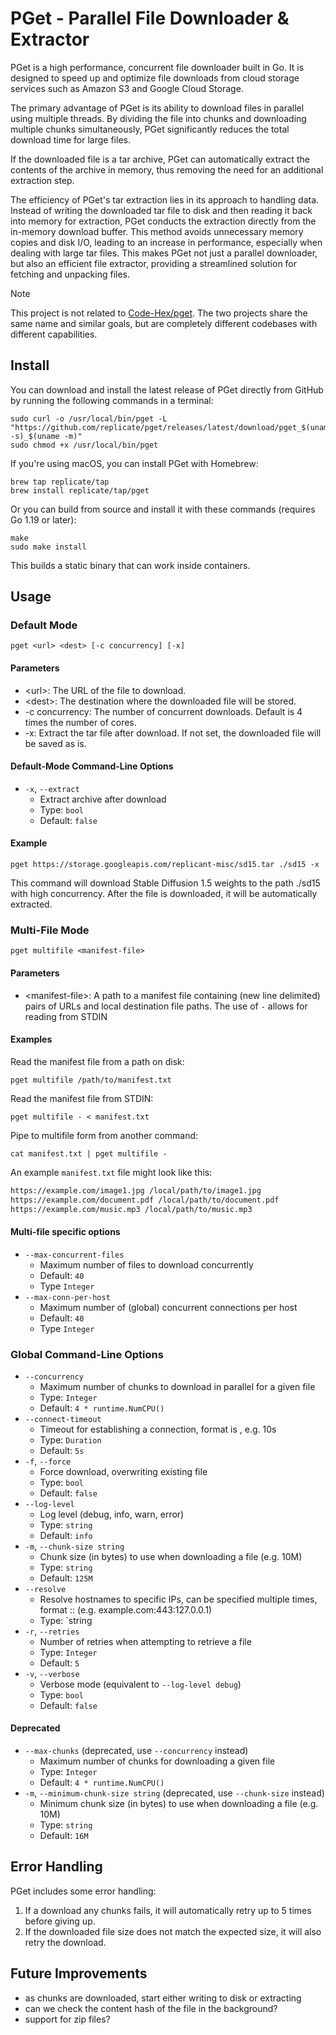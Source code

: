 # PGet - Parallel File Downloader & Extractor

PGet is a high performance, concurrent file downloader built in Go. It is designed to speed up and optimize file downloads from cloud storage services such as Amazon S3 and Google Cloud Storage.

The primary advantage of PGet is its ability to download files in parallel using multiple threads. By dividing the file into chunks and downloading multiple chunks simultaneously, PGet significantly reduces the total download time for large files.

If the downloaded file is a tar archive, PGet can automatically extract the contents of the archive in memory, thus removing the need for an additional extraction step.

The efficiency of PGet's tar extraction lies in its approach to handling data. Instead of writing the downloaded tar file to disk and then reading it back into memory for extraction, PGet conducts the extraction directly from the in-memory download buffer. This method avoids unnecessary memory copies and disk I/O, leading to an increase in performance, especially when dealing with large tar files. This makes PGet not just a parallel downloader, but also an efficient file extractor, providing a streamlined solution for fetching and unpacking files.

> [!NOTE]  
> This project is not related to [Code-Hex/pget](https://github.com/Code-Hex/pget). The two projects share the same name and similar goals, but are completely different codebases with different capabilities.

## Install  

You can download and install the latest release of PGet directly from GitHub by running the following commands in a terminal:

```console
sudo curl -o /usr/local/bin/pget -L "https://github.com/replicate/pget/releases/latest/download/pget_$(uname -s)_$(uname -m)"
sudo chmod +x /usr/local/bin/pget
```

If you're using macOS, you can install PGet with Homebrew:

```console
brew tap replicate/tap
brew install replicate/tap/pget
```

Or you can build from source and install it with these commands
(requires Go 1.19 or later):

```console
make
sudo make install
```

This builds a static binary that can work inside containers.

## Usage

### Default Mode
    pget <url> <dest> [-c concurrency] [-x]

#### Parameters

- \<url\>: The URL of the file to download.
- \<dest\>: The destination where the downloaded file will be stored.
- -c concurrency: The number of concurrent downloads. Default is 4 times the number of cores.
- -x: Extract the tar file after download. If not set, the downloaded file will be saved as is.

#### Default-Mode Command-Line Options
- `-x`, `--extract`
  - Extract archive after download
  - Type: `bool`
  - Default: `false`

#### Example

    pget https://storage.googleapis.com/replicant-misc/sd15.tar ./sd15 -x

This command will download Stable Diffusion 1.5 weights to the path ./sd15 with high concurrency. After the file is downloaded, it will be automatically extracted.

### Multi-File Mode
    pget multifile <manifest-file>

#### Parameters
- \<manifest-file\>: A path to a manifest file containing (new line delimited) pairs of URLs and local destination file paths. The use of `-` allows for reading from STDIN

#### Examples

Read the manifest file from a path on disk:

    pget multifile /path/to/manifest.txt

Read the manifest file from STDIN:
 
    pget multifile - < manifest.txt

Pipe to multifile form from another command:

    cat manifest.txt | pget multifile -

An example `manifest.txt` file might look like this:

```txt
https://example.com/image1.jpg /local/path/to/image1.jpg
https://example.com/document.pdf /local/path/to/document.pdf
https://example.com/music.mp3 /local/path/to/music.mp3
```

#### Multi-file specific options
- `--max-concurrent-files`
  - Maximum number of files to download concurrently
  - Default: `40`
  - Type `Integer`
- `--max-conn-per-host`
  - Maximum number of (global) concurrent connections per host
  - Default: `40`
  - Type `Integer`

### Global Command-Line Options
- `--concurrency`
  - Maximum number of chunks to download in parallel for a given file
  - Type: `Integer`
  - Default: `4 * runtime.NumCPU()`
- `--connect-timeout`
  - Timeout for establishing a connection, format is <number><unit>, e.g. 10s
  - Type: `Duration`
  - Default: `5s`
- `-f`, `--force`
  - Force download, overwriting existing file
  - Type: `bool`
  - Default: `false`
- `--log-level`
  - Log level (debug, info, warn, error)
  - Type: `string`
  - Default: `info`
- `-m`, `--chunk-size string`
  - Chunk size (in bytes) to use when downloading a file (e.g. 10M)
  - Type: `string`
  - Default: `125M`
- `--resolve`
  - Resolve hostnames to specific IPs, can be specified multiple times, format <hostname>:<port>:<ip> (e.g. example.com:443:127.0.0.1)
  - Type: `string
- `-r`, `--retries`
  - Number of retries when attempting to retrieve a file
  - Type: `Integer`
  - Default: `5`
- `-v`, `--verbose`
  - Verbose mode (equivalent to `--log-level debug`)
  - Type: `bool`
  - Default: `false`

#### Deprecated
- `--max-chunks` (deprecated, use `--concurrency` instead)
  - Maximum number of chunks for downloading a given file
  - Type: `Integer`
  - Default: `4 * runtime.NumCPU()`
- `-m`, `--minimum-chunk-size string` (deprecated, use `--chunk-size` instead)
  - Minimum chunk size (in bytes) to use when downloading a file (e.g. 10M)
  - Type: `string`
  - Default: `16M`

## Error Handling

PGet includes some error handling:

1. If a download any chunks fails, it will automatically retry up to 5 times before giving up.
2. If the downloaded file size does not match the expected size, it will also retry the download.

## Future Improvements

- as chunks are downloaded, start either writing to disk or extracting
- can we check the content hash of the file in the background?
- support for zip files?
